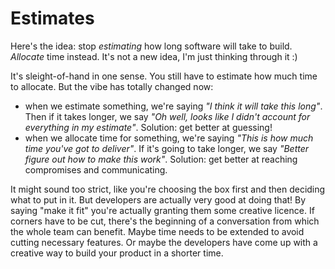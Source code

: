 # Estimates

Here's the idea: stop _estimating_ how long software will take to build. _Allocate_ time instead. It's not a new idea, I'm just thinking through it :)

It's sleight-of-hand in one sense. You still have to estimate how much time to allocate. But the vibe has totally changed now:

- when we estimate something, we're saying _"I think it will take this long"_. Then if it takes longer, we say _"Oh well, looks like I didn't account for everything in my estimate"_. Solution: get better at guessing!
- when we allocate time for something, we're saying _"This is how much time you've got to deliver"_. If it's going to take longer, we say _"Better figure out how to make this work"_. Solution: get better at reaching compromises and communicating.

It might sound too strict, like you're choosing the box first and then deciding what to put in it. But developers are actually very good at doing that! By saying "make it fit" you're actually granting them some creative licence. If corners have to be cut, there's the beginning of a conversation from which the whole team can benefit. Maybe time needs to be extended to avoid cutting necessary features. Or maybe the developers have come up with a creative way to build your product in a shorter time.

